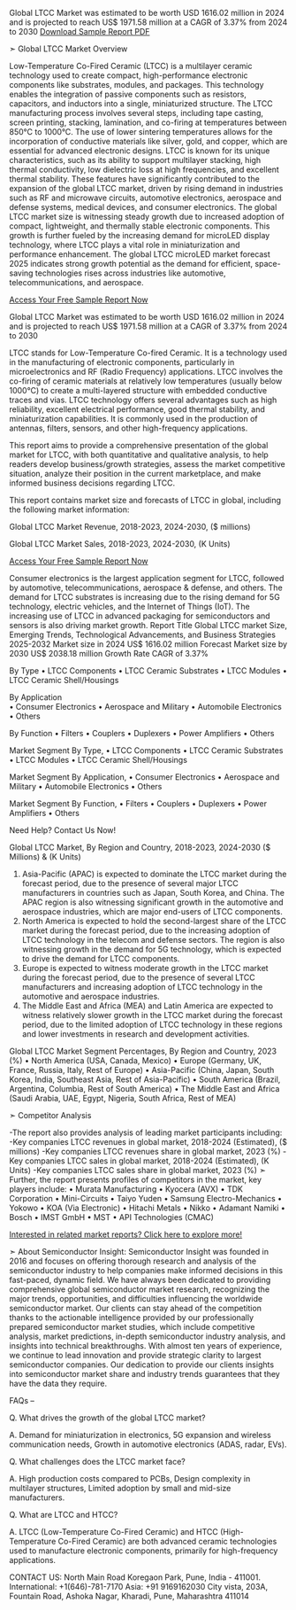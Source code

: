 Global LTCC Market was estimated to be worth USD 1616.02 million in 2024 and is projected to reach US$ 1971.58 million at a CAGR of 3.37% from 2024 to 2030
 [Download Sample Report PDF](https://semiconductorinsight.com/report/global-ltcc-market/)

➣ Global LTCC Market Overview 

Low-Temperature Co-Fired Ceramic (LTCC) is a multilayer ceramic technology used to create compact, high-performance electronic components like substrates, modules, and packages. This technology enables the integration of passive components such as resistors, capacitors, and inductors into a single, miniaturized structure. The LTCC manufacturing process involves several steps, including tape casting, screen printing, stacking, lamination, and co-firing at temperatures between 850°C to 1000°C. The use of lower sintering temperatures allows for the incorporation of conductive materials like silver, gold, and copper, which are essential for advanced electronic designs. LTCC is known for its unique characteristics, such as its ability to support multilayer stacking, high thermal conductivity, low dielectric loss at high frequencies, and excellent thermal stability.
These features have significantly contributed to the expansion of the global LTCC market, driven by rising demand in industries such as RF and microwave circuits, automotive electronics, aerospace and defense systems, medical devices, and consumer electronics. The global LTCC market size is witnessing steady growth due to increased adoption of compact, lightweight, and thermally stable electronic components. This growth is further fueled by the increasing demand for microLED display technology, where LTCC plays a vital role in miniaturization and performance enhancement. The global LTCC microLED market forecast 2025 indicates strong growth potential as the demand for efficient, space-saving technologies rises across industries like automotive, telecommunications, and aerospace.

[Access Your Free Sample Report Now](https://semiconductorinsight.com/report/global-ltcc-market/)

Global LTCC Market was estimated to be worth USD 1616.02 million in 2024 and is projected to reach US$ 1971.58 million at a CAGR of 3.37% from 2024 to 2030

LTCC stands for Low-Temperature Co-fired Ceramic. It is a technology used in the manufacturing of electronic components, particularly in microelectronics and RF (Radio Frequency) applications. LTCC involves the co-firing of ceramic materials at relatively low temperatures (usually below 1000°C) to create a multi-layered structure with embedded conductive traces and vias. LTCC technology offers several advantages such as high reliability, excellent electrical performance, good thermal stability, and miniaturization capabilities. It is commonly used in the production of antennas, filters, sensors, and other high-frequency applications.

This report aims to provide a comprehensive presentation of the global market for LTCC, with both quantitative and qualitative analysis, to help readers develop business/growth strategies, assess the market competitive situation, analyze their position in the current marketplace, and make informed business decisions regarding LTCC.

This report contains market size and forecasts of LTCC in global, including the following market information:

Global LTCC Market Revenue, 2018-2023, 2024-2030, ($ millions)

Global LTCC Market Sales, 2018-2023, 2024-2030, (K Units)

[Access Your Free Sample Report Now](https://semiconductorinsight.com/report/global-ltcc-market/)

Consumer electronics is the largest application segment for LTCC, followed by automotive, telecommunications, aerospace & defense, and others.
The demand for LTCC substrates is increasing due to the rising demand for 5G technology, electric vehicles, and the Internet of Things (IoT).
The increasing use of LTCC in advanced packaging for semiconductors and sensors is also driving market growth.
Report Title	Global LTCC market Size, Emerging Trends, Technological Advancements, and Business Strategies 2025-2032
Market size in 2024	US$ 1616.02 million
Forecast Market size by 2030	US$ 2038.18 million
Growth Rate	CAGR of 3.37%

By Type
•	LTCC Components
•	LTCC Ceramic Substrates
•	LTCC Modules
•	LTCC Ceramic Shell/Housings

By Application	
•	Consumer Electronics
•	Aerospace and Military
•	Automobile Electronics
•	Others

By Function	
•	Filters
•	Couplers
•	Duplexers
•	Power Amplifiers
•	Others

Market Segment By Type, 
•	LTCC Components
•	LTCC Ceramic Substrates
•	LTCC Modules
•	LTCC Ceramic Shell/Housings

Market Segment By Application, 
•	Consumer Electronics
•	Aerospace and Military
•	Automobile Electronics
•	Others

Market Segment By Function, 
•	Filters
•	Couplers
•	Duplexers
•	Power Amplifiers
•	Others

Need Help? Contact Us Now! 

Global LTCC Market, By Region and Country, 2018-2023, 2024-2030 ($ Millions) & (K Units)
1.	Asia-Pacific (APAC) is expected to dominate the LTCC market during the forecast period, due to the presence of several major LTCC manufacturers in countries such as Japan, South Korea, and China. The APAC region is also witnessing significant growth in the automotive and aerospace industries, which are major end-users of LTCC components.
2.	North America is expected to hold the second-largest share of the LTCC market during the forecast period, due to the increasing adoption of LTCC technology in the telecom and defense sectors. The region is also witnessing growth in the demand for 5G technology, which is expected to drive the demand for LTCC components.
3.	Europe is expected to witness moderate growth in the LTCC market during the forecast period, due to the presence of several LTCC manufacturers and increasing adoption of LTCC technology in the automotive and aerospace industries.
4.	The Middle East and Africa (MEA) and Latin America are expected to witness relatively slower growth in the LTCC market during the forecast period, due to the limited adoption of LTCC technology in these regions and lower investments in research and development activities.

Global LTCC Market Segment Percentages, By Region and Country, 2023 (%)
•	North America (USA, Canada, Mexico)
•	Europe (Germany, UK, France, Russia, Italy, Rest of Europe)
•	Asia-Pacific (China, Japan, South Korea, India, Southeast Asia, Rest of Asia-Pacific)
•	South America (Brazil, Argentina, Columbia, Rest of South America)
•	The Middle East and Africa (Saudi Arabia, UAE, Egypt, Nigeria, South Africa, Rest of MEA)

➣ Competitor Analysis

-The report also provides analysis of leading market participants including:
-Key companies LTCC revenues in global market, 2018-2024 (Estimated), ($ millions)
-Key companies LTCC revenues share in global market, 2023 (%)
-Key companies LTCC sales in global market, 2018-2024 (Estimated), (K Units)
-Key companies LTCC sales share in global market, 2023 (%)
➣ Further, the report presents profiles of competitors in the market, key players include:
•	Murata Manufacturing
•	Kyocera (AVX)
•	TDK Corporation
•	Mini-Circuits
•	Taiyo Yuden
•	Samsung Electro-Mechanics
•	Yokowo
•	KOA (Via Electronic)
•	Hitachi Metals
•	Nikko
•	Adamant Namiki
•	Bosch
•	IMST GmbH
•	MST
•	API Technologies (CMAC)

[Interested in related market reports? Click here to explore more!](https://semiconductorinsight.com/report/global-ltcc-market/)

➣ About Semiconductor Insight:
Semiconductor Insight was founded in 2016 and focuses on offering thorough research and analysis of the semiconductor industry to help companies make informed decisions in this fast-paced, dynamic field. We have always been dedicated to providing comprehensive global semiconductor market research, recognizing the major trends, opportunities, and difficulties influencing the worldwide semiconductor market.
Our clients can stay ahead of the competition thanks to the actionable intelligence provided by our professionally prepared semiconductor market studies, which include competitive analysis, market predictions, in-depth semiconductor industry analysis, and insights into technical breakthroughs. With almost ten years of experience, we continue to lead innovation and provide strategic clarity to largest semiconductor companies.
Our dedication to provide our clients insights into semiconductor market share and industry trends guarantees that they have the data they require.

FAQs –

Q. What drives the growth of the global LTCC market?

A. Demand for miniaturization in electronics, 5G expansion and wireless communication needs, Growth in automotive electronics (ADAS, radar, EVs).

Q. What challenges does the LTCC market face?

A. High production costs compared to PCBs, Design complexity in multilayer structures, Limited adoption by small and mid-size manufacturers.

Q. What are LTCC and HTCC?

A. LTCC (Low-Temperature Co-Fired Ceramic) and HTCC (High-Temperature Co-Fired Ceramic) are both advanced ceramic technologies used to manufacture electronic components, primarily for high-frequency applications.



CONTACT US:
North Main Road Koregaon Park, Pune, India - 411001.
International: +1(646)-781-7170
Asia: +91 9169162030
City vista, 203A, Fountain Road, Ashoka Nagar, Kharadi, Pune, Maharashtra 411014
